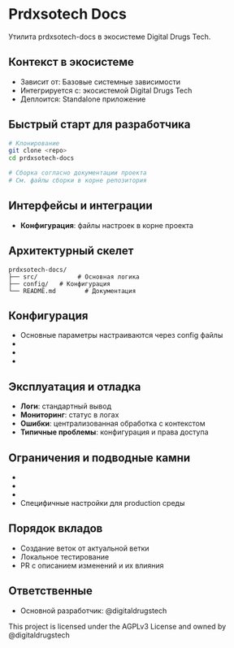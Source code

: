 # Prdxsotech Docs

Утилита prdxsotech-docs в экосистеме Digital Drugs Tech.

## Контекст в экосистеме
- Зависит от: Базовые системные зависимости
- Интегрируется с: экосистемой Digital Drugs Tech
- Деплоится: Standalone приложение

## Быстрый старт для разработчика
```bash
# Клонирование
git clone <repo>
cd prdxsotech-docs

# Сборка согласно документации проекта
# См. файлы сборки в корне репозитория
```

## Интерфейсы и интеграции



- **Конфигурация**: файлы настроек в корне проекта

## Архитектурный скелет
```
prdxsotech-docs/
├── src/           # Основная логика
├── config/   # Конфигурация
└── README.md        # Документация
```

## Конфигурация
- Основные параметры настраиваются через config файлы
- 
- 
- 

## Эксплуатация и отладка
- **Логи**: стандартный вывод
- **Мониторинг**: статус в логах
- **Ошибки**: централизованная обработка с контекстом
- **Типичные проблемы**: конфигурация и права доступа

## Ограничения и подводные камни
- 
- 
- 
- Специфичные настройки для production среды

## Порядок вкладов
- Создание веток от актуальной ветки
- Локальное тестирование
- PR с описанием изменений и их влияния

## Ответственные
- Основной разработчик: @digitaldrugstech

This project is licensed under the AGPLv3 License and owned by @digitaldrugstech
